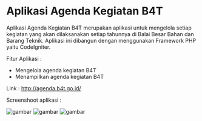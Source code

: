# Aplikasi Agenda Kegiatan B4T

Aplikasi Agenda Kegiatan B4T merupakan aplikasi untuk mengelola setiap kegiatan yang akan dilaksanakan setiap tahunnya di Balai Besar Bahan dan Barang Teknik. Aplikasi ini dibangun dengan menggunakan Framework PHP yaitu CodeIgniter.

Fitur Aplikasi :
- Mengelola agenda kegiatan B4T
- Menampilkan agenda kegiatan B4T

Link : http://agenda.b4t.go.id/

Screenshoot aplikasi :

![gambar](https://user-images.githubusercontent.com/32282290/49949816-2d16a180-ff29-11e8-9ea8-5ecea973f837.png)
![gambar](https://user-images.githubusercontent.com/32282290/49949906-5c2d1300-ff29-11e8-8a7f-26dbaf2fbcb5.png)
![gambar](https://user-images.githubusercontent.com/32282290/49949934-694a0200-ff29-11e8-9c62-cd5034ccdbf9.png)

